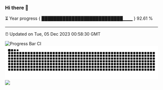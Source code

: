 ### Hi there 👋

⏳ Year progress { ███████████████████████████▁▁▁ } 92.61 %

---

⏰ Updated on Tue, 05 Dec 2023 00:58:30 GMT

![Progress Bar CI](https://github.com/liununu/liununu/workflows/Progress%20Bar%20CI/badge.svg)![](https://raw.githubusercontent.com/L1cardo/L1cardo/main/assets/github-contribution-grid-snake.svg)![](https://raw.githubusercontent.com/seesaws/seesaws/main/assets/github-contribution-grid-snake.svg)
